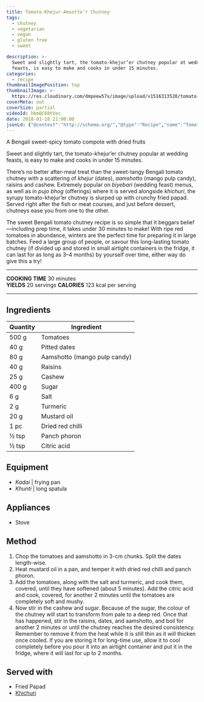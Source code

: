 ```yaml
---
title: Tomato-Khejur-Amsotto’r Chutney
tags:
  - chutney
  - vegetarian
  - vegan
  - gluten free
  - sweet

description: >-
  Sweet and slightly tart, the tomato-khejur’er chutney popular at wedding
  feasts, is easy to make and cooks in under 15 minutes.
categories:
  - recipe
thumbnailImagePosition: top
thumbnailImage: >-
  https://res.cloudinary.com/dmpeew57x/image/upload/v1516313520/tomato-chutney-website-thumbnail-_majggn.png
coverMeta: out
coverSize: partial
videoId: hbmQC68tVec
date: 2018-01-18 21:00:00
jsonLd: {"@context":"http://schema.org/","@type":"Recipe","name":"Tomato-Khejur-Amsotto’r Chutney","author":"Bong Eats","image":"https://res.cloudinary.com/dmpeew57x/image/upload/v1516313520/tomato-chutney-website-thumbnail-_majggn.png","description":"Sweet and slightly tart, the tomato-khejur’er chutney popular at wedding feasts, is easy to make and cooks in under 15 minutes.","prepTime":"PT10M","totalTime":"PT30M","recipeYield":"20 servings", "nutrition":{"@type":"NutritionInformation","servingSize":"16","calories":"141 calories"}, "recipeIngredient":["500 g Tomatoes","40 g Pitted dates","80 g Aamshotto (mango pulp candy)","40 g Raisins","25 g Cashew","400 g Sugar","6 g Salt","2 g Turmeric","20 g Mustard oil","1 pc Dried red chilli","½ tsp Panch phoron","½ tsp Citric acid"],"recipeInstructions":["1. Chop the tomatoes and aamshotto in 3-cm chunks. Split the dates length-wise.","2. Heat mustard oil in a pan, and temper it with dried red chilli and panch phoron.","3. Add the tomatoes, along with the salt and turmeric, and cook them, covered, until they have softened (about 5 minutes). Add the citric acid and cook, covered, for another 2 minutes until the tomatoes are completely soft and mushy.","4. Now stir in the cashew and sugar. Because of the sugar, the colour of the chutney will start to transform from pale to a deep red. Once that has happened, stir in the raisins, dates, and aamshotto, and boil for another 2 minutes or until the chutney reaches the desired consistency. Remember to remove it from the heat while it is still thin as it will thicken once cooled. If you are storing it for long-time use, allow it to cool completely before you pour it into an airtight container and put it in the fridge, where it will last for up to 2 months."]}
---
```




<p class="post-byline">A Bengali sweet-spicy tomato compote with dried fruits</p>

<p class="post-intro">Sweet and slightly tart, the tomato-khejur’er chutney popular at wedding feasts, is easy to make and cooks in under 15 minutes.</p>

<!-- more -->
<span class="dropcap">T</span>here’s no better after-meal treat than the sweet-tangy Bengali tomato chutney with a scattering of _khejur_ (dates), _aamshotto_ (mango pulp candy), raisins and cashew. Extremely popular on _biyebari_ (wedding feast) menus, as well as in _pujo bhog_ (offerings) where it is served alongside _khichuri_, the syrupy tomato-khejur’er chutney is slurped up with crunchy fried papad. Served right after the fish or meat courses, and just before dessert, chutneys ease you from one to the other. 

<p>The sweet Bengali tomato chutney recipe is so simple that it beggars belief—including prep time, it takes under 30 minutes to make! With ripe red tomatoes in abundance, winters are the perfect time for preparing it in large batches. Feed a large group of people, or savour this long-lasting tomato chutney (if divided up and stored in small airtight containers in the fridge, it can last for as long as 3–4 months) by yourself over time, either way do give this a try!</p>

***

**COOKING TIME** 30 minutes   
**YIELDS** 20 servings
**CALORIES** 123 kcal per serving

***
## Ingredients
| Quantity | Ingredient                   | 
|----------|------------------------------|
|    500 g | Tomatoes                     |
|     40 g | Pitted dates                 |
|     80 g | Aamshotto (mango pulp candy) |
|     40 g | Raisins                      |
|     25 g | Cashew                       |
|    400 g | Sugar                        |
|      6 g | Salt                         |
|      2 g | Turmeric                     |
|     20 g | Mustard oil                  |
|     1 pc | Dried red chilli             |
|    ½ tsp | Panch phoron                 |
|    ½ tsp | Citric acid                  |


## Equipment
- _Kadai_ | frying pan
- _Khunti_ | long spatula


## Appliances
- Stove

## Method
1. Chop the tomatoes and aamshotto in 3-cm chunks. Split the dates length-wise. 
2. Heat mustard oil in a pan, and temper it with dried red chilli and panch phoron. 
3. Add the tomatoes, along with the salt and turmeric, and cook them, covered, until they have softened (about 5 minutes). Add the citric acid and cook, covered, for another 2 minutes until the tomatoes are completely soft and mushy.
4. Now stir in the cashew and sugar. Because of the sugar, the colour of the chutney will start to transform from pale to a deep red. Once that has happened, stir in the raisins, dates, and aamshotto, and boil for another 2 minutes or until the chutney reaches the desired consistency. Remember to remove it from the heat while it is still thin as it will thicken once cooled. If you are storing it for long-time use, allow it to cool completely before you pour it into an airtight container and put it in the fridge, where it will last for up to 2 months. 


## Served with
- Fried Papad
- [Khichuri](/recipe/khichuri/)
